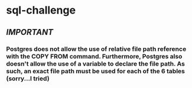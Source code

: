 # sql-challenge
## *IMPORTANT*
### Postgres does not allow the use of relative file path reference with the COPY FROM command.  Furthermore, Postgres also doesn't allow the use of a variable to declare the file path.  As such, an exact file path must be used for each of the 6 tables (sorry...I tried)  
